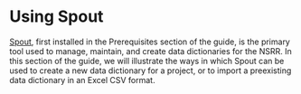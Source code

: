 # Using Spout

[Spout](https://github.com/sleepepi/spout), first installed in the Prerequisites section of the guide, is the primary tool used to manage, maintain, and create data dictionaries for the NSRR. In this section of the guide, we will illustrate the ways in which Spout can be used to create a new data dictionary for a project, or to import a preexisting data dictionary in an Excel CSV format.
